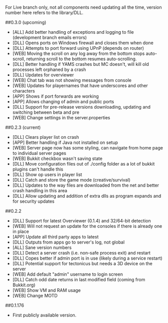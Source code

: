 For Live branch only, not all components need updating all the time, version number here refers to the library/DLL.

##0.3.0 (upcoming)
  * [ALL] Add better handling of exceptions and logging to file (development branch emails errors)
  * [DLL] Opens ports on Windows firewall and closes them when done
  * [DLL] Attempts to port forward using UPnP (depends on router)
  * [WEB] Moving the scroll on any log away from the bottom stops auto-scroll, returning scroll to the bottom resumes auto-scrolling.
  * [DLL] Better handling if YAMS crashes but MC doesn't, will kill old processes left orphaned by a crash
  * [DLL] Updates for overviewer
  * [WEB] Chat tab was not showing messages from console
  * [WEB] Updates for playernames that have underscores and other characters
  * [APP] Shows if port forwards are working
  * [APP] Allows changing of admin and public ports
  * [DLL] Support for pre-release versions downloading, updating and switching between beta and pre
  * [WEB] Change settings in the server.properties

##0.2.3 (current)
  * [DLL] Clears player list on crash
  * [APP] Better handling if Java not installed on setup
  * [WEB] Server page now has some styling, can navigate from home page to individual server pages
  * [WEB] Bukkit checkbox wasn't saving state
  * [DLL] Move configuration files out of ./config folder as a lot of bukkit plugins can't handle this
  * [DLL] Show op users in player list
  * [DLL] Catch and store the game mode (creative/survival)
  * [DLL] Updates to the way files are downloaded from the net and better crash handling in this area
  * [DLL] Allow updating and addition of extra dlls as program expands and for security updates

##0.2.2
  * [DLL] Support for latest Overviewer (0.1.4) and 32/64-bit detection
  * [WEB] Will not request an update for the consoles if there is already one in place
  * [APP] Update all third party apps to latest
  * [DLL] Outputs from apps go to server's log, not global
  * [ALL] Sane version numbers
  * [DLL] Detect a server crash (i.e. non-safe process exit) and restart
  * [DLL] Copes better if admin port is in use (likely during a service restart)
  * [DLL] Potential support for tectonicus but needs a 3D device on the server
  * [WEB] Add default "admin" username to login screen
  * [DLL] Catch odd date returns in last modified field (coming from Bukkit.org)
  * [WEB] Show VM and RAM usage
  * [WEB] Change MOTD

##0.1.176
  * First publicly available version.